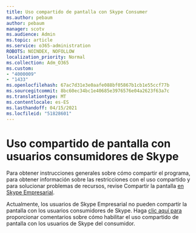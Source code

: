 ```yaml
---
title: Uso compartido de pantalla con Skype Consumer
ms.author: pebaum
author: pebaum
manager: scotv
ms.audience: Admin
ms.topic: article
ms.service: o365-administration
ROBOTS: NOINDEX, NOFOLLOW
localization_priority: Normal
ms.collection: Adm_O365
ms.custom:
- "4000009"
- "1433"
ms.openlocfilehash: 67ac7d31e3e0aafe088bf05867b1cb1e55ccf77b
ms.sourcegitcommit: 8bc60ec34bc1e40685e3976576e04a2623f63a7c
ms.translationtype: MT
ms.contentlocale: es-ES
ms.lasthandoff: 04/15/2021
ms.locfileid: "51828601"
---
```

# <a name="screen-sharing-with-skype-consumer-users"></a>Uso compartido de pantalla con usuarios consumidores de Skype

Para obtener instrucciones generales sobre cómo compartir el programa, para obtener información sobre las restricciones con el uso compartido y para solucionar problemas de recursos, revise Compartir la pantalla [en Skype Empresarial](https://support.microsoft.com/office/share-and-present-content-from-skype-meetings-app-skype-for-business-web-app-234b0c06-a88d-4707-904c-4fd6c571fc01).  

Actualmente, los usuarios de Skype Empresarial no pueden compartir la pantalla con los usuarios consumidores de Skype. Haga [clic aquí para](https://www.skypefeedback.com/forums/299913-generally-available/suggestions/12335259-enable-screen-sharing-to-consumer-skype-users) proporcionar comentarios sobre cómo habilitar el uso compartido de pantalla con los usuarios de Skype del consumidor. 